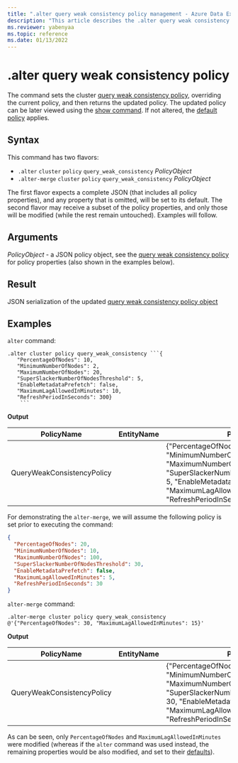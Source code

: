 ```yaml
---
title: ".alter query weak consistency policy management - Azure Data Explorer"
description: "This article describes the .alter query weak consistency policy command in Azure Data Explorer."
ms.reviewer: yabenyaa
ms.topic: reference
ms.date: 01/13/2022
---
```

# .alter query weak consistency policy

The command sets the cluster [query weak consistency policy](./query-weak-consistency-policy.md), overriding the current policy, and then returns the updated policy. The updated policy can be later viewed using the [show command](show-query-weak-consistency-policy.md). If not altered, the [default policy](./query-weak-consistency-policy.md#default-policy) applies.

## Syntax

This command has two flavors:
* `.alter` `cluster` `policy` `query_weak_consistency` *PolicyObject* 
* `.alter-merge` `cluster` `policy` `query_weak_consistency` *PolicyObject*

The first flavor expects a complete JSON (that includes all policy properties), and any property that is omitted, will be set to its default. The second flavor may receive a subset of the policy properties, and only those will be modified (while the rest remain untouched). Examples will follow.

## Arguments

*PolicyObject* - a JSON policy object, see the [query weak consistency policy](./query-weak-consistency-policy.md#the-policy-object) for policy properties (also shown in the examples below).

## Result

JSON serialization of the updated [query weak consistency policy object](./query-weak-consistency-policy.md#the-policy-object) 

## Examples

`alter` command:
<!-- csl -->
```
.alter cluster policy query_weak_consistency ```{
   "PercentageOfNodes": 10,
   "MinimumNumberOfNodes": 2,
   "MaximumNumberOfNodes": 20,
   "SuperSlackerNumberOfNodesThreshold": 5,
   "EnableMetadataPrefetch": false,
   "MaximumLagAllowedInMinutes": 10,
   "RefreshPeriodInSeconds": 300}
    ```
```

**Output**

|PolicyName|EntityName|Policy|ChildEntities|EntityType|
|---|---|---|---|---|
|QueryWeakConsistencyPolicy||{"PercentageOfNodes": 10, "MinimumNumberOfNodes": 2, "MaximumNumberOfNodes": 20, "SuperSlackerNumberOfNodesThreshold": 5, "EnableMetadataPrefetch": false, "MaximumLagAllowedInMinutes": 10, "RefreshPeriodInSeconds": 300}| |Cluster

For demonstrating the `alter-merge`, we will assume the following policy is set prior to executing the command:
```JSON
{
  "PercentageOfNodes": 20,
  "MinimumNumberOfNodes": 10,
  "MaximumNumberOfNodes": 100, 
  "SuperSlackerNumberOfNodesThreshold": 30,
  "EnableMetadataPrefetch": false,
  "MaximumLagAllowedInMinutes": 5,
  "RefreshPeriodInSeconds": 30
}
```

`alter-merge` command:
<!-- csl -->
```
.alter-merge cluster policy query_weak_consistency @'{"PercentageOfNodes": 30, "MaximumLagAllowedInMinutes": 15}'
```

**Output**

|PolicyName|EntityName|Policy|ChildEntities|EntityType|
|---|---|---|---|---|
|QueryWeakConsistencyPolicy||{"PercentageOfNodes": 30, "MinimumNumberOfNodes": 10, "MaximumNumberOfNodes": 100, "SuperSlackerNumberOfNodesThreshold": 30, "EnableMetadataPrefetch": false, "MaximumLagAllowedInMinutes": 15, "RefreshPeriodInSeconds": 30}| |Cluster

As can be seen, only `PercentageOfNodes` and `MaximumLagAllowedInMinutes` were modified (whereas if the `alter` command was used instead, the remaining properties would be also modified, and set to their [defaults](./query-weak-consistency-policy.md#default-policy)).
